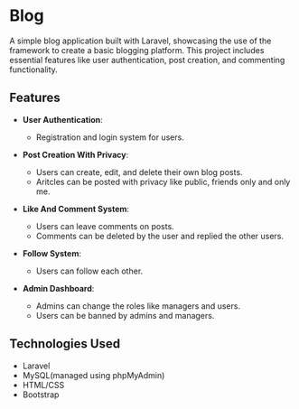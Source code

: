 # Blog
A simple blog application built with Laravel, showcasing the use of the framework to create a basic blogging platform. This project includes essential features like user authentication, post creation, and commenting functionality.

## Features
- **User Authentication**: 
  - Registration and login system for users.

- **Post Creation With Privacy**: 
  - Users can create, edit, and delete their own blog posts.
  - Aritcles can be posted with privacy like public, friends only and only me.

- **Like And Comment System**: 
  - Users can leave comments on posts.
  - Comments can be deleted by the user and replied the other users.

- **Follow System**:
  - Users can follow each other.

- **Admin Dashboard**:
  - Admins can change the roles like managers and users.
  - Users can be banned by admins and managers.

## Technologies Used
- Laravel
- MySQL(managed using phpMyAdmin)
- HTML/CSS
- Bootstrap
